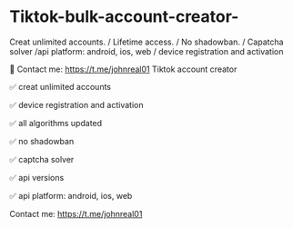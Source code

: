 # Tiktok-bulk-account-creator-
Creat unlimited accounts. / Lifetime access. / No shadowban. / Capatcha solver /api platform: android, ios, web / device registration and activation

📨 Contact me: https://t.me/johnreal01
    Tiktok account creator 
    
✅ creat unlimited accounts 

✅  device registration and activation

✅ all algorithms updated

✅ no shadowban

✅ captcha solver

✅ api versions

✅ api platform: android, ios, web

Contact me: https://t.me/johnreal01
